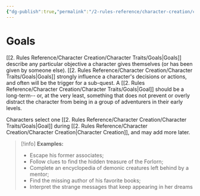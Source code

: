 ```yaml
---
{"dg-publish":true,"permalink":"/2-rules-reference/character-creation/character-traits/goals/"}
---
```


# Goals

[[2. Rules Reference/Character Creation/Character Traits/Goals\|Goals]] describe any particular objective a character gives themselves (or has been given by someone else). [[2. Rules Reference/Character Creation/Character Traits/Goals\|Goals]] strongly influence a character's decisions or actions, and often will be the trigger for a sub-quest. A [[2. Rules Reference/Character Creation/Character Traits/Goals\|Goal]] should be a long-term-- or, at the very least, something that does not prevent or overly distract the character from being in a group of adventurers in their early levels.

Characters select one [[2. Rules Reference/Character Creation/Character Traits/Goals\|Goal]] during [[2. Rules Reference/Character Creation/Character Creation\|Character Creation]], and may add more later.

>[!info]
>**Examples:** 
>
>- Escape his former associates; 
>- Follow clues to find the hidden treasure of the Forlorn; 
>- Complete an encyclopedia of demonic creatures left behind by a mentor; 
>- Find the missing author of his favorite books; 
>- Interpret the strange messages that keep appearing in her dreams  

